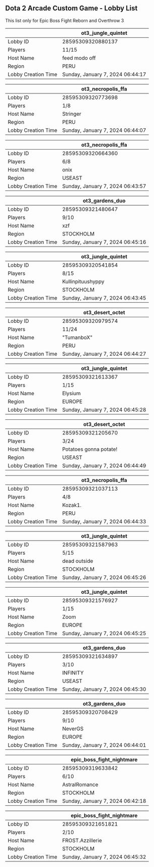 ## Dota 2 Arcade Custom Game - Lobby List

This list only for Epic Boss Fight Reborn and Overthrow 3

|  | ot3_jungle_quintet |
| ------ | ------ |
| Lobby ID | 28595309320880137 |
| Players | 11/15 |
| Host Name | feed modo off |
| Region | PERU |
| Lobby Creation Time | Sunday, January 7, 2024 06:44:17 |


|  | ot3_necropolis_ffa |
| ------ | ------ |
| Lobby ID | 28595309320773698 |
| Players | 1/8 |
| Host Name | Stringer |
| Region | PERU |
| Lobby Creation Time | Sunday, January 7, 2024 06:44:07 |


|  | ot3_necropolis_ffa |
| ------ | ------ |
| Lobby ID | 28595309320664360 |
| Players | 6/8 |
| Host Name | onix |
| Region | USEAST |
| Lobby Creation Time | Sunday, January 7, 2024 06:43:57 |


|  | ot3_gardens_duo |
| ------ | ------ |
| Lobby ID | 28595309321480647 |
| Players | 9/10 |
| Host Name | xzf |
| Region | STOCKHOLM |
| Lobby Creation Time | Sunday, January 7, 2024 06:45:16 |


|  | ot3_jungle_quintet |
| ------ | ------ |
| Lobby ID | 28595309320541854 |
| Players | 8/15 |
| Host Name | Kullinpituushyppy |
| Region | STOCKHOLM |
| Lobby Creation Time | Sunday, January 7, 2024 06:43:45 |


|  | ot3_desert_octet |
| ------ | ------ |
| Lobby ID | 28595309320979574 |
| Players | 11/24 |
| Host Name | "TumanboX" |
| Region | PERU |
| Lobby Creation Time | Sunday, January 7, 2024 06:44:27 |


|  | ot3_jungle_quintet |
| ------ | ------ |
| Lobby ID | 28595309321613367 |
| Players | 1/15 |
| Host Name | Elysium |
| Region | EUROPE |
| Lobby Creation Time | Sunday, January 7, 2024 06:45:28 |


|  | ot3_desert_octet |
| ------ | ------ |
| Lobby ID | 28595309321205670 |
| Players | 3/24 |
| Host Name | Potatoes gonna potate! |
| Region | USEAST |
| Lobby Creation Time | Sunday, January 7, 2024 06:44:49 |


|  | ot3_necropolis_ffa |
| ------ | ------ |
| Lobby ID | 28595309321037113 |
| Players | 4/8 |
| Host Name | Kozak1. |
| Region | PERU |
| Lobby Creation Time | Sunday, January 7, 2024 06:44:33 |


|  | ot3_jungle_quintet |
| ------ | ------ |
| Lobby ID | 28595309321587963 |
| Players | 5/15 |
| Host Name | dead outside |
| Region | STOCKHOLM |
| Lobby Creation Time | Sunday, January 7, 2024 06:45:26 |


|  | ot3_jungle_quintet |
| ------ | ------ |
| Lobby ID | 28595309321576927 |
| Players | 1/15 |
| Host Name | Zoom |
| Region | EUROPE |
| Lobby Creation Time | Sunday, January 7, 2024 06:45:25 |


|  | ot3_gardens_duo |
| ------ | ------ |
| Lobby ID | 28595309321634897 |
| Players | 3/10 |
| Host Name | INFINITY |
| Region | USEAST |
| Lobby Creation Time | Sunday, January 7, 2024 06:45:30 |


|  | ot3_gardens_duo |
| ------ | ------ |
| Lobby ID | 28595309320708429 |
| Players | 9/10 |
| Host Name | NeverGS |
| Region | EUROPE |
| Lobby Creation Time | Sunday, January 7, 2024 06:44:01 |


|  | epic_boss_fight_nightmare |
| ------ | ------ |
| Lobby ID | 28595309319633842 |
| Players | 6/10 |
| Host Name | AstralRomance |
| Region | STOCKHOLM |
| Lobby Creation Time | Sunday, January 7, 2024 06:42:18 |


|  | epic_boss_fight_nightmare |
| ------ | ------ |
| Lobby ID | 28595309321651821 |
| Players | 2/10 |
| Host Name | FROST.Azzillerie |
| Region | STOCKHOLM |
| Lobby Creation Time | Sunday, January 7, 2024 06:45:32 |


